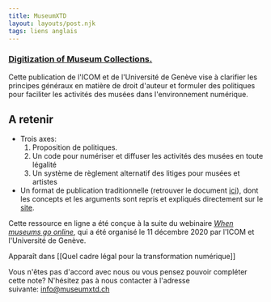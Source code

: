 ```yaml
---
title: MuseumXTD
layout: layouts/post.njk
tags: liens anglais
---
```

### [Digitization of Museum Collections.](https://www.digitizationpolicies.com)
Cette publication de l'ICOM et de l'Université de Genève vise à clarifier les principes généraux en matière de droit d'auteur et formuler des politiques pour faciliter les activités des musées dans l'environnement numérique.

## A retenir
- Trois axes: 
	1. Proposition de politiques. 
	2. Un code pour numériser et diffuser les activités des musées en toute légalité
	3. Un système de règlement alternatif des litiges pour musées et artistes
- Un format de publication traditionnelle (retrouver le document [ici](https://www.digitizationpolicies.com/medias/Policy-Paper-on-Digitization-of-Collections.pdf)), dont les concepts et les arguments sont repris et expliqués directement sur le [site](https://www.digitizationpolicies.com/).   

Cette ressource en ligne a été conçue à la suite du webinaire *[When museums go online](https://www.digitizationpolicies.com/when-museums-go-online/)*, qui a été organisé le 11 décembre 2020 par l'ICOM et l'Université de Genève. 


Apparaît dans [[Quel cadre légal pour la transformation numérique]]

Vous n'êtes pas d'accord avec nous ou vous pensez pouvoir compléter cette note? N'hésitez pas à nous contacter à l'adresse suivante: [info@museumxtd.ch](mailto:info@museumxtd.ch)